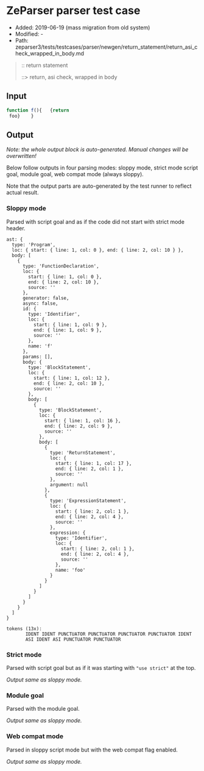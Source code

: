 # ZeParser parser test case

- Added: 2019-06-19 (mass migration from old system)
- Modified: -
- Path: zeparser3/tests/testcases/parser/newgen/return_statement/return_asi_check_wrapped_in_body.md

> :: return statement
>
> ::> return, asi check, wrapped in body

## Input

`````js
function f(){   {return 
 foo}    }
`````

## Output

_Note: the whole output block is auto-generated. Manual changes will be overwritten!_

Below follow outputs in four parsing modes: sloppy mode, strict mode script goal, module goal, web compat mode (always sloppy).

Note that the output parts are auto-generated by the test runner to reflect actual result.

### Sloppy mode

Parsed with script goal and as if the code did not start with strict mode header.

`````
ast: {
  type: 'Program',
  loc: { start: { line: 1, col: 0 }, end: { line: 2, col: 10 } },
  body: [
    {
      type: 'FunctionDeclaration',
      loc: {
        start: { line: 1, col: 0 },
        end: { line: 2, col: 10 },
        source: ''
      },
      generator: false,
      async: false,
      id: {
        type: 'Identifier',
        loc: {
          start: { line: 1, col: 9 },
          end: { line: 1, col: 9 },
          source: ''
        },
        name: 'f'
      },
      params: [],
      body: {
        type: 'BlockStatement',
        loc: {
          start: { line: 1, col: 12 },
          end: { line: 2, col: 10 },
          source: ''
        },
        body: [
          {
            type: 'BlockStatement',
            loc: {
              start: { line: 1, col: 16 },
              end: { line: 2, col: 9 },
              source: ''
            },
            body: [
              {
                type: 'ReturnStatement',
                loc: {
                  start: { line: 1, col: 17 },
                  end: { line: 2, col: 1 },
                  source: ''
                },
                argument: null
              },
              {
                type: 'ExpressionStatement',
                loc: {
                  start: { line: 2, col: 1 },
                  end: { line: 2, col: 4 },
                  source: ''
                },
                expression: {
                  type: 'Identifier',
                  loc: {
                    start: { line: 2, col: 1 },
                    end: { line: 2, col: 4 },
                    source: ''
                  },
                  name: 'foo'
                }
              }
            ]
          }
        ]
      }
    }
  ]
}

tokens (13x):
       IDENT IDENT PUNCTUATOR PUNCTUATOR PUNCTUATOR PUNCTUATOR IDENT
       ASI IDENT ASI PUNCTUATOR PUNCTUATOR
`````

### Strict mode

Parsed with script goal but as if it was starting with `"use strict"` at the top.

_Output same as sloppy mode._

### Module goal

Parsed with the module goal.

_Output same as sloppy mode._

### Web compat mode

Parsed in sloppy script mode but with the web compat flag enabled.

_Output same as sloppy mode._
